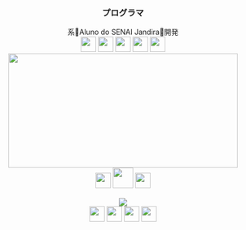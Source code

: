 <div align="center">
   <h3>
   プログラマ
   </h3>
   系👾Aluno do SENAI Jandira👾開発
</div>
<div align="center">
   <img width="30" height="30" src="https://cdn.jsdelivr.net/gh/devicons/devicon@latest/icons/python/python-original.svg" />
   <img width="30" height="30" src="https://cdn.jsdelivr.net/gh/devicons/devicon@latest/icons/javascript/javascript-plain.svg" />
   <img width="30" height="30" src="https://cdn.jsdelivr.net/gh/devicons/devicon@latest/icons/nodejs/nodejs-original.svg" />     
   <img width="30" height="30" src="https://cdn.jsdelivr.net/gh/devicons/devicon@latest/icons/java/java-original-wordmark.svg" />
   <img width="30" height="30" src="https://cdn.jsdelivr.net/gh/devicons/devicon@latest/icons/cplusplus/cplusplus-original.svg" />
</div>

<div align="center">

   <img width="450" height="225" src="https://github-readme-stats.vercel.app/api?username=moh4b-z&show_icons=true&theme=dracula&bg_color=00000000&border_color=00000000&rank_icon=github&ring_color=8dd5ed&include_all_commits=true">


<br>
<div align="center">
   <img width="30" height="30" <img src="https://cdn.jsdelivr.net/gh/devicons/devicon@latest/icons/react/react-original.svg" />
   <img width="40" height="40" src="https://cdn.jsdelivr.net/gh/devicons/devicon@latest/icons/amazonwebservices/amazonwebservices-plain-wordmark.svg" />
   <img width="30" height="30" src="https://cdn.jsdelivr.net/gh/devicons/devicon@latest/icons/mysql/mysql-original-wordmark.svg" />
</div>
<br>
   <img src="https://github-readme-stats.vercel.app/api/top-langs/?username=moh4b-z&layout=compact&langs_count=8&theme=dracula&bg_color=00000000&border_color=00000000&locale=pt-br">
   
</div>


<div align="center">
   <img width="30" height="30" src="https://cdn.jsdelivr.net/gh/devicons/devicon@latest/icons/css3/css3-original.svg" />
   <img width="30" height="30" src="https://cdn.jsdelivr.net/gh/devicons/devicon@latest/icons/html5/html5-original.svg" />
   <img width="30" height="30" src="https://cdn.jsdelivr.net/gh/devicons/devicon@latest/icons/git/git-original.svg" />
   <img width="30" height="30" src="https://cdn.jsdelivr.net/gh/devicons/devicon@latest/icons/arduino/arduino-original-wordmark.svg" />
</div>

